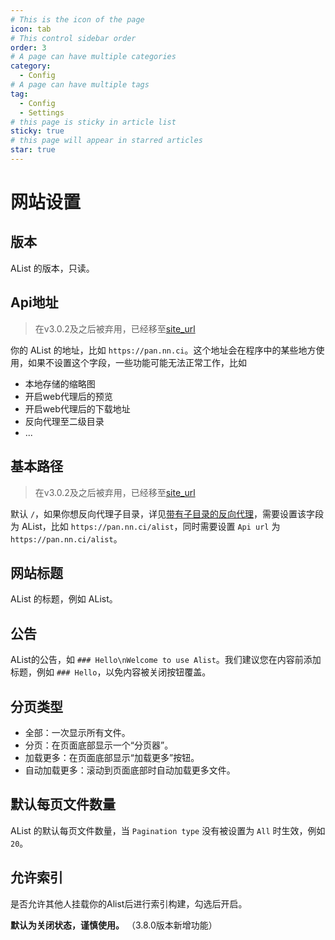 ```yaml
---
# This is the icon of the page
icon: tab
# This control sidebar order
order: 3
# A page can have multiple categories
category:
  - Config
# A page can have multiple tags
tag:
  - Config
  - Settings
# this page is sticky in article list
sticky: true
# this page will appear in starred articles
star: true
---
```


# 网站设置

## 版本

AList 的版本，只读。

## Api地址

> 在v3.0.2及之后被弃用，已经移至[site_url](./configuration.md#site-url)

你的 AList 的地址，比如 `https://pan.nn.ci`。这个地址会在程序中的某些地方使用，如果不设置这个字段，一些功能可能无法正常工作，比如
- 本地存储的缩略图
- 开启web代理后的预览
- 开启web代理后的下载地址
- 反向代理至二级目录
- ...

## 基本路径

> 在v3.0.2及之后被弃用，已经移至[site_url](./configuration.md#site-url)

默认 `/`，如果你想反向代理子目录，详见[带有子目录的反向代理](../faq/howto.md#how-to-reverse-proxy-with-sub-directory)，需要设置该字段为 AList，比如 `https://pan.nn.ci/alist`，同时需要设置 `Api url` 为 `https://pan.nn.ci/alist`。

## 网站标题

AList 的标题，例如 AList。

## 公告

AList的公告，如 `### Hello\nWelcome to use Alist`。我们建议您在内容前添加标题，例如 `### Hello`，以免内容被关闭按钮覆盖。

## 分页类型

- 全部：一次显示所有文件。
- 分页：在页面底部显示一个“分页器”。
- 加载更多：在页面底部显示“加载更多”按钮。
- 自动加载更多：滚动到页面底部时自动加载更多文件。

## 默认每页文件数量

AList 的默认每页文件数量，当 `Pagination type` 没有被设置为 `All` 时生效，例如 `20`。

## 允许索引

是否允许其他人挂载你的Alist后进行索引构建，勾选后开启。

**默认为关闭状态，谨慎使用。** （3.8.0版本新增功能）
